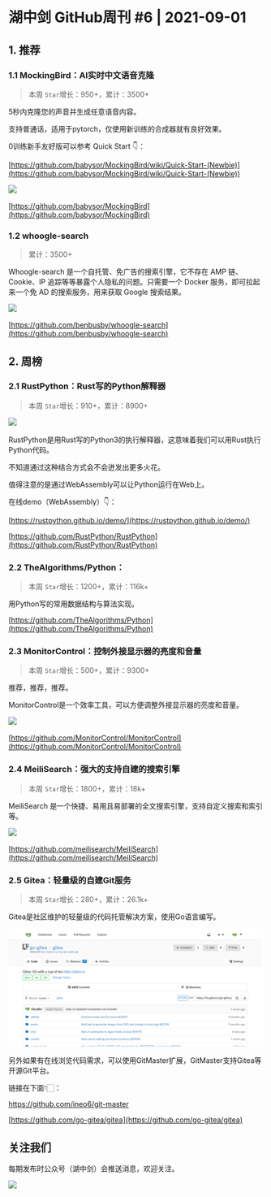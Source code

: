 # 湖中剑 GitHub周刊 #6 | 2021-09-01

## 1. 推荐

### 1.1 MockingBird：AI实时中文语音克隆

> 本周 `Star`增长：950+，累计：3500+

5秒内克隆您的声音并生成任意语音内容。

支持普通话，适用于pytorch，仅使用新训练的合成器就有良好效果。

0训练新手友好版可以参考 Quick Start 👇：

[https://github.com/babysor/MockingBird/wiki/Quick-Start-(Newbie)](https://github.com/babysor/MockingBird/wiki/Quick-Start-(Newbie))

![](https://gitee.com/ineo6/assets/raw/master/20210831120747.jpeg)

[https://github.com/babysor/MockingBird](https://github.com/babysor/MockingBird)

### 1.2 whoogle-search

> 累计：3500+

Whoogle-search 是一个自托管、免广告的搜索引擎，它不存在 AMP 链、Cookie、IP 追踪等等暴露个人隐私的问题。只需要一个 Docker 服务，即可拉起来一个免 AD 的搜索服务，用来获取 Google 搜索结果。

![](https://gitee.com/ineo6/assets/raw/master/20210831223553.jpeg)

[https://github.com/benbusby/whoogle-search](https://github.com/benbusby/whoogle-search)

## 2. 周榜

### 2.1 RustPython：Rust写的Python解释器

> 本周 `Star`增长：910+，累计：8900+

![](https://gitee.com/ineo6/assets/raw/master/20210831121839.png)

RustPython是用Rust写的Python3的执行解释器，这意味着我们可以用Rust执行Python代码。

不知道通过这种结合方式会不会迸发出更多火花。

值得注意的是通过WebAssembly可以让Python运行在Web上。

在线demo（WebAssembly）👇：

[https://rustpython.github.io/demo/](https://rustpython.github.io/demo/)

[https://github.com/RustPython/RustPython](https://github.com/RustPython/RustPython)

### 2.2 TheAlgorithms/Python：

> 本周 `Star`增长：1200+，累计：116k+

用Python写的常用数据结构与算法实现。

[https://github.com/TheAlgorithms/Python](https://github.com/TheAlgorithms/Python)

### 2.3 MonitorControl：控制外接显示器的亮度和音量

> 本周 `Star`增长：500+，累计：9300+

推荐，推荐，推荐。

MonitorControl是一个效率工具，可以方便调整外接显示器的亮度和音量。

![](https://gitee.com/ineo6/assets/raw/master/20210831191438.png)

[https://github.com/MonitorControl/MonitorControl](https://github.com/MonitorControl/MonitorControl)

### 2.4 MeiliSearch：强大的支持自建的搜索引擎

> 本周 `Star`增长：1800+，累计：18k+

MeiliSearch 是一个快捷、易用且易部署的全文搜索引擎，支持自定义搜索和索引等。

![](https://cdn.jsdelivr.net/gh/ineo6/assets/20210831192506.gif)

[https://github.com/meilisearch/MeiliSearch](https://github.com/meilisearch/MeiliSearch)


### 2.5 Gitea：轻量级的自建Git服务

> 本周 `Star`增长：280+，累计：26.1k+

Gitea是社区维护的轻量级的代码托管解决方案，使用Go语言编写。

![](https://raw.githubusercontent.com/ineo6/assets/master/20210831202600.png)

另外如果有在线浏览代码需求，可以使用GitMaster扩展，GitMaster支持Gitea等开源Git平台。

链接在下面👇🏻：

https://github.com/ineo6/git-master


[https://github.com/go-gitea/gitea](https://github.com/go-gitea/gitea)

## 关注我们

每期发布时公众号（湖中剑）会推送消息，欢迎关注。

![](https://cdn.jsdelivr.net/gh/ineo6/weekly/assets/qrcode_for_wechat.jpg)
